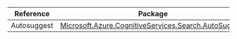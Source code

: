 | Reference | Package | Source |
|---|---|---|
|Autosuggest|[Microsoft.Azure.CognitiveServices.Search.AutoSuggest](https://www.nuget.org/packages/Microsoft.Azure.CognitiveServices.Search.AutoSuggest)|[Github](https://github.com/Azure/azure-sdk-for-net)|
